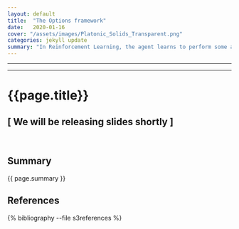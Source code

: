 ```yaml
---
layout: default
title:  "The Options framework"
date:   2020-01-16
cover: "/assets/images/Platonic_Solids_Transparent.png"
categories: jekyll update
summary: "In Reinforcement Learning, the agent learns to perform some actions in an environment, which is what we call the policy. Instead of having one policy, the agent could instead have a policy over options. Every option contains its own policy and termination function. Suggested by Sutton and others as early as 2000, what is the current state of options?"
---
```

<div class="container">
    
  <hr>
<div class="container mb-1.5">
  <hr class="js-nav-fold">
  <h1 class="mt-1.5">{{page.title}}</h1>
</div>

<h2>[ We will be releasing slides shortly ]</h2>

<br>

<h2>Summary</h2>
{{ page.summary }}


<h2>References</h2>
{% bibliography --file s3references %}

</div>

